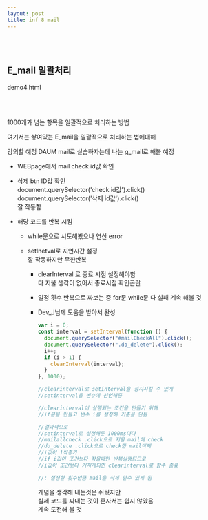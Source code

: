```yaml
---
layout: post
title: inf 8 mail
---
```


<br><br>

## E_mail 일괄처리

demo4.html

<br><br>

1000개가 넘는 항목을 일괄적으로 처리하는 방법

여기서는 쌓여있는 E_mail을 일괄적으로 처리하는 법에대해

강의할 예정 DAUM mail로 실습하자는데 나는 g_mail로 해볼 예정

- WEBpage에서 mail check id값 확인
- 삭제 btn ID값 확인<br>
  document.querySelector('check id값').click()<br>
  document.querySelector('삭제 id값').click()<br>
  잘 작동함

- 해당 코드를 반복 시킴

  - while문으로 시도해봤으나 연산 error<br>
  - setInetval로 지연시간 설정<br>
    잘 작동하지만 무한반복

    - clearInterval 로 종료 시점 설정해야함<br>
      다 지울 생각이 없어서 종료시점 확인곤란
    - 일정 횟수 반복으로 짜보는 중
      for문 while문 다 실패 계속 해볼 것
    - Dev_J님께 도움을 받아서 완성

      ```javascript
      var i = 0;
      const interval = setInterval(function () {
        document.querySelector("#mailCheckAll").click();
        document.querySelector(".do_delete").click();
        i++;
        if (i > 1) {
          clearInterval(interval);
        }
      }, 1000);

      //clearinterval로 setinterval을 정지시킬 수 있게
      //setinterval을 변수에 선언해줌

      //clearinterval이 실행되는 조건을 만들기 위해
      //if문을 만들고 변수 i를 설정해 기준을 만듦

      //결과적으로
      //setinterval로 설정해둔 1000ms마다
      //mailallcheck .click으로 지울 mail에 check
      //do_delete .click으로 check한 mail삭제
      //i값이 1씩증가
      //if i값이 조건보다 작을때만 반복실행되므로
      //i값이 조건보다 커지게되면 clearinterval로 함수 종료

      //: 설정한 횟수만큼 mail을 삭제 할수 있게 됨
      ```

      개념을 생각해 내는것은 쉬웠지만 <br>
      실제 코드를 짜내는 것이 혼자서는 쉽지 않았음 <br>
      계속 도전해 볼 것
